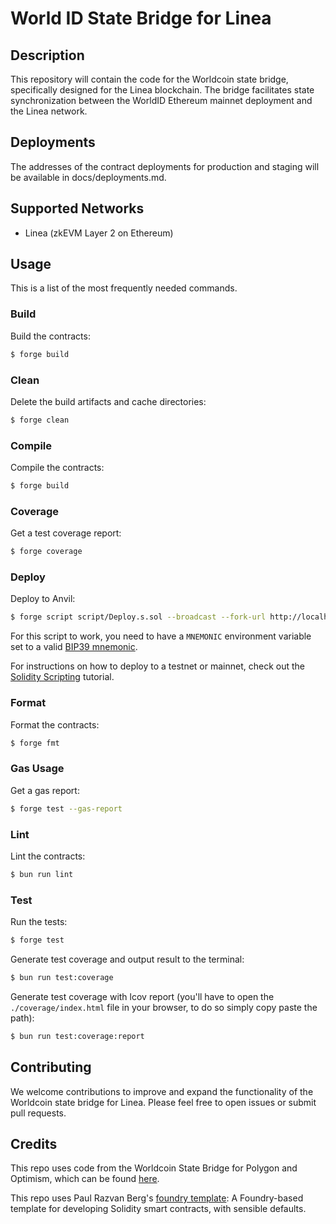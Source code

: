 # World ID State Bridge for Linea

## Description

This repository will contain the code for the Worldcoin state bridge, specifically designed for the Linea blockchain.
The bridge facilitates state synchronization between the WorldID Ethereum mainnet deployment and the Linea network.

## Deployments

The addresses of the contract deployments for production and staging will be available in docs/deployments.md.

## Supported Networks

- Linea (zkEVM Layer 2 on Ethereum)

## Usage

This is a list of the most frequently needed commands.

### Build

Build the contracts:

```sh
$ forge build
```

### Clean

Delete the build artifacts and cache directories:

```sh
$ forge clean
```

### Compile

Compile the contracts:

```sh
$ forge build
```

### Coverage

Get a test coverage report:

```sh
$ forge coverage
```

### Deploy

Deploy to Anvil:

```sh
$ forge script script/Deploy.s.sol --broadcast --fork-url http://localhost:8545
```

For this script to work, you need to have a `MNEMONIC` environment variable set to a valid
[BIP39 mnemonic](https://iancoleman.io/bip39/).

For instructions on how to deploy to a testnet or mainnet, check out the
[Solidity Scripting](https://book.getfoundry.sh/tutorials/solidity-scripting.html) tutorial.

### Format

Format the contracts:

```sh
$ forge fmt
```

### Gas Usage

Get a gas report:

```sh
$ forge test --gas-report
```

### Lint

Lint the contracts:

```sh
$ bun run lint
```

### Test

Run the tests:

```sh
$ forge test
```

Generate test coverage and output result to the terminal:

```sh
$ bun run test:coverage
```

Generate test coverage with lcov report (you'll have to open the `./coverage/index.html` file in your browser, to do so
simply copy paste the path):

```sh
$ bun run test:coverage:report
```

## Contributing

We welcome contributions to improve and expand the functionality of the Worldcoin state bridge for Linea. Please feel
free to open issues or submit pull requests.

## Credits

This repo uses code from the Worldcoin State Bridge for Polygon and Optimism, which can be found
[here](https://github.com/worldcoin/world-id-state-bridge).

This repo uses Paul Razvan Berg's [foundry template](https://github.com/paulrberg/foundry-template/): A Foundry-based
template for developing Solidity smart contracts, with sensible defaults.

